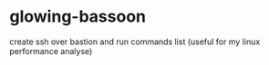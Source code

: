 # glowing-bassoon
create ssh over bastion and run commands list (useful for my linux performance analyse)
